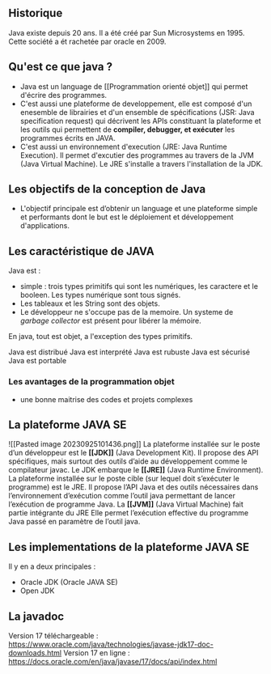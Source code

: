 ## Historique

Java existe depuis 20 ans. Il a été créé par Sun Microsystems en 1995. Cette société a ét rachetée par oracle en 2009.

## Qu'est ce que java ?

- Java est un language de [[Programmation orienté objet]] qui permet d'écrire des programmes.
- C'est aussi une plateforme de developpement, elle est composé d'un enesemble de librairies et d'un ensemble de spécifications (JSR: Java specification request) qui décrivent les APIs constituant  la plateforme et les outils qui permettent de **compiler, debugger, et exécuter** les programmes écrits en JAVA.
- C'est aussi un environnement d'execution (JRE: Java Runtime Execution). Il permet d'excutier des programmes au travers de la JVM (Java Virtual Machine). Le JRE s'installe a travers l'installation de la JDK.

## Les objectifs de la conception de Java

- L'objectif principale est d’obtenir un language et une plateforme simple et performants dont le but est le déploiement et développement d'applications.

## Les caractéristique de JAVA

Java est :
- simple : trois types primitifs qui sont les numériques, les caractere et le booleen. Les types numérique sont tous signés.
- Les tableaux et les String sont des objets.
- Le développeur ne s'occupe pas de la memoire. Un systeme de *garbage collector* est présent pour libérer la mémoire.


En java, tout est objet, a l'exception des types primitifs.

Java est distribué
Java est interprété
Java est rubuste
Java est sécurisé
Java est portable
### Les avantages de la programmation objet

- une bonne maitrise des codes et projets complexes
## La plateforme JAVA SE

![[Pasted image 20230925101436.png]]
La plateforme installée sur le poste d’un développeur est le **[[JDK]]** (Java Development Kit). 
Il propose des API spécifiques, mais surtout des outils d’aide au développement comme le compilateur javac. Le JDK embarque le **[[JRE]]** (Java Runtime Environment). La plateforme installée sur le poste cible (sur lequel doit s’exécuter le programme) est le JRE. Il propose l’API Java et des outils nécessaires dans l’environnement d’exécution comme l’outil java permettant de lancer l’exécution de programme Java. La **[[JVM]]** (Java Virtual Machine) fait partie intégrante du JRE Elle permet l’exécution effective du programme Java passé en paramètre de l’outil java.

## Les implementations de la plateforme JAVA SE

Il y en a deux principales :
- Oracle JDK (Oracle JAVA SE)
- Open JDK 

## La javadoc

Version 17 téléchargeable : https://www.oracle.com/java/technologies/javase-jdk17-doc-downloads.html
Version 17 en ligne : https://docs.oracle.com/en/java/javase/17/docs/api/index.html